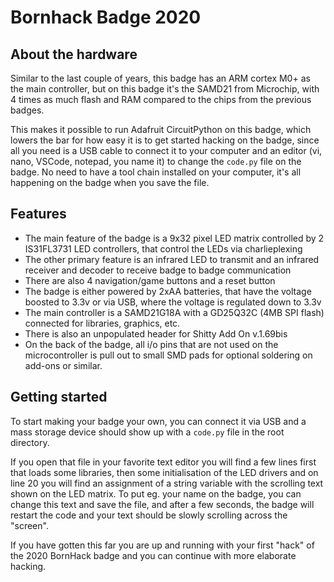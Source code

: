 # Bornhack Badge 2020

## About the hardware

Similar to the last couple of years, this badge has an ARM cortex M0+ as the main
controller, but on this badge it's the SAMD21 from Microchip, with 4 times as much
flash and RAM compared to the chips from the previous badges.

This makes it possible to run Adafruit CircuitPython on this badge, which lowers the
bar for how easy it is to get started hacking on the badge, since all you need is a
USB cable to connect it to your computer and an editor (vi, nano, VSCode, notepad,
you name it) to change the `code.py` file on the badge. No need to have a tool chain
installed on your computer, it's all happening on the badge when you save the file.

## Features

- The main feature of the badge is a 9x32 pixel LED matrix controlled by 2
IS31FL3731 LED controllers, that control the LEDs via charlieplexing
- The other primary feature is an infrared LED to transmit and an infrared receiver
and decoder to receive badge to badge communication
- There are also 4 navigation/game buttons and a reset button
- The badge is either powered by 2xAA batteries, that have the voltage boosted to
3.3v or via USB, where the voltage is regulated down to 3.3v
- The main controller is a SAMD21G18A with a GD25Q32C (4MB SPI flash) connected
for libraries, graphics, etc.
- There is also an unpopulated header for Shitty Add On v.1.69bis
- On the back of the badge, all i/o pins that are not used on the microcontroller
is pull out to small SMD pads for optional soldering on add-ons or similar.

## Getting started

To start making your badge your own, you can connect it via USB and a mass storage
device should show up with a `code.py` file in the root directory.

If you open that file in your favorite text editor you will find a few lines first
that loads some libraries, then some initialisation of the LED drivers and on line 20
you will find an assignment of a string variable with the scrolling text shown on
the LED matrix. To put eg. your name on the badge, you can change this text and save
the file, and after a few seconds, the badge will restart the code and your text
should be slowly scrolling across the "screen".

If you have gotten this far you are up and running with your first "hack" of the
2020 BornHack badge and you can continue with more elaborate hacking.
